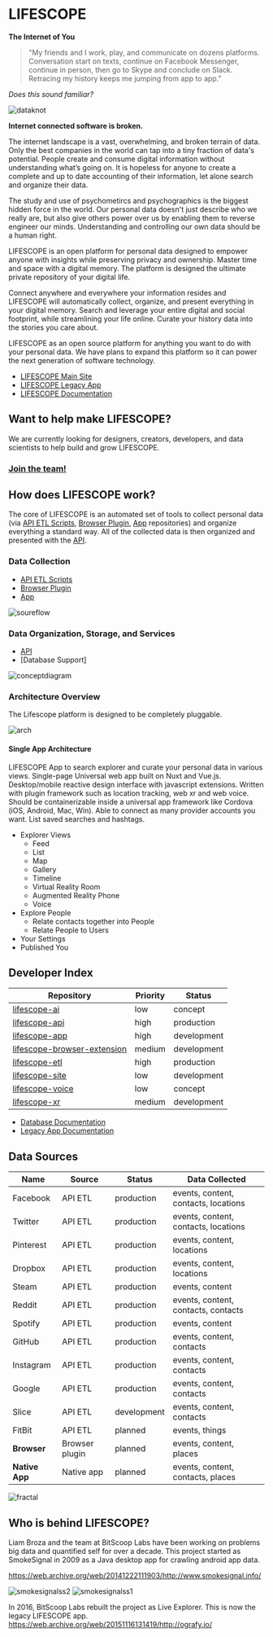 # LIFESCOPE

**The Internet of You**

> "My friends and I work, play, and communicate on dozens platforms. Conversation start on texts, continue on Facebook Messenger, continue in person, then go to Skype and conclude on Slack. Retracing my history keeps me jumping from app to app."

_Does this sound familiar?_

![dataknot][dataknot]

**Internet connected software is broken.**

The internet landscape is a vast, overwhelming, and broken terrain of data. Only the best companies in the world can tap into a tiny fraction of data's potential. People create and consume digital information without understanding what’s going on.  It is hopeless for anyone to create a complete and up to date accounting of their information, let alone search and organize their data.

The study and use of psychometircs and psychographics is the biggest hidden force in the world. Our personal data doesn't just describe who we really are, but also give others power over us by enabling them to reverse engineer our minds. Understanding and controlling our own data should be a human right.

LIFESCOPE is an open platform for personal data designed to empower anyone with insights while preserving privacy and ownership. Master time and space with a digital memory. The platform is designed the ultimate private repository of your digital life. 

Connect anywhere and everywhere your information resides and LIFESCOPE will automatically collect, organize, and present everything in your digital memory. Search and leverage your entire digital and social footprint, while streamlining your life online. Curate your history data into the stories you care about.

LIFESCOPE as an open source platform for anything you want to do with your personal data. We have plans to expand this platform so it can power the next generation of software technology. 

- [LIFESCOPE Main Site](https://lifescope.io)
- [LIFESCOPE Legacy App](https://app.lifescope.io)
- [LIFESCOPE Documentation](https://lifescope.io/learn)

## Want to help make LIFESCOPE? 
We are currently looking for designers, creators, developers, and data scientists to help build and grow LIFESCOPE.

### **[Join the team!](https://lifescope.io/signupdev)**

## How does LIFESCOPE work?

The core of LIFESCOPE is an automated set of tools to collect personal data (via [API ETL Scripts](https://lifescopelabs.github.io/etl.html), [Browser Plugin](https://lifescopelabs.github.io/browser-extension.html), [App](https://lifescopelabs.github.io/app.html) repositories) and organize everything a standard way. All of the collected data is then organized and presented with the [API](https://lifescopelabs.github.io/api.html).

### Data Collection
 - [API ETL Scripts](https://lifescopelabs.github.io/etl.html)
 - [Browser Plugin](https://lifescopelabs.github.io/browser-extension.html)
 - [App](https://lifescopelabs.github.io/app.html) 

![soureflow]

### Data Organization, Storage, and Services
- [API](https://lifescopelabs.github.io/api.html)
- [Database Support]

![conceptdiagram]

### Architecture  Overview

The Lifescope platform is designed to be completely pluggable. 

![arch]

#### Single App Architecture

LIFESCOPE App to search explorer and curate your personal data in various views. Single-page Universal web app built on Nuxt and Vue.js. Desktop/mobile reactive design interface with javascript extensions. Written with plugin framework such as location tracking, web xr and web voice. Should be containerizable inside a universal app framework like Cordova (iOS, Android, Mac, Win). Able to connect as many provider accounts you want. List saved searches and hashtags.

- Explorer Views
  * Feed
  * List
  * Map
  * Gallery
  * Timeline
  * Virtual Reality Room
  * Augmented Reality Phone
  * Voice
- Explore People
	- Relate contacts together into People 
	- Relate People to Users
- Your Settings
- Published You

## Developer Index
| Repository | Priority | Status |
|--|--|--|
| [lifescope-ai](https://lifescopelabs.github.io/ai.html) | low | concept |
| [lifescope-api](https://lifescopelabs.github.io/api.html) | high | production |
| [lifescope-app](https://lifescopelabs.github.io/app.html) | high | development |
| [lifescope-browser-extension](https://lifescopelabs.github.io/browser-extension.html) | medium | development |
| [lifescope-etl](https://lifescopelabs.github.io/etl.html) | high | production |
| [lifescope-site](https://lifescopelabs.github.io/site.html) | low | development |
| [lifescope-voice](https://lifescopelabs.github.io/voice.html) | low | concept |
| [lifescope-xr](https://lifescopelabs.github.io/xr.html) | medium | development |

- [Database Documentation](https://lifescopelabs.github.io/db.html)
- [Legacy App Documentation](https://github.com/LifeScopeLabs/lifescope-etl/tree/master/archive/tutorial)

## Data Sources

| Name | Source | Status | Data Collected |
|--|--|--|--|
| Facebook | API ETL | production | events, content, contacts, locations |
| Twitter | API ETL | production | events, content, contacts, locations |
| Pinterest | API ETL | production | events, content, locations |
| Dropbox | API ETL | production | events, content, locations |
| Steam | API ETL | production | events, content |
| Reddit | API ETL | production | events, content, contacts, contacts |
| Spotify | API ETL | production | events, content |
| GitHub | API ETL | production | events, content, contacts |
| Instagram | API ETL | production | events, content, contacts |
| Google | API ETL | production | events, content, contacts |
| Slice | API ETL | development | events, content, contacts |
| FitBit | API ETL | planned | events, things |
| **Browser** | Browser plugin | planned | events, content, places |
| **Native App** | Native app | planned | events, content, contacts, places |

![fractal][fractal]

## Who is behind LIFESCOPE?

Liam Broza and the team at BitScoop Labs have been working on problems big data and quantified self for over a decade. This project started as SmokeSignal in 2009 as a Java desktop app for crawling android app data. 

https://web.archive.org/web/20141222111903/http://www.smokesignal.info/

![smokesignalss2]
![smokesignalss1] 

In 2016, BitScoop Labs rebuilt the project as Live Explorer. This is now the legacy LIFESCOPE app.
https://web.archive.org/web/20151116131419/http://ografy.io/

[conceptdiagram]:https://lifescopelabs.github.io/assets/img/concept-diagram.png
[soureflow]:https://lifescopelabs.github.io/assets/diagrams/data-source-flow.png
[arch]: https://lifescopelabs.github.io/assets/diagrams/LifeScope%20Architecture%20PlanningNEW.jpg  
[dataknot]:https://lifescopelabs.github.io/assets/img/dataknot.png
[smokesignalss1]:https://lifescopelabs.github.io/assets/screenshots/smokesignal-io-legacy-1.png
[smokesignalss2]:https://lifescopelabs.github.io/assets/screenshots/smokesignal-io-legacy-2.png


[fractal]:https://lifescopelabs.github.io/assets/img/fractal.png
<!--stackedit_data:
eyJoaXN0b3J5IjpbMTM0MTg2OTMzNl19
-->